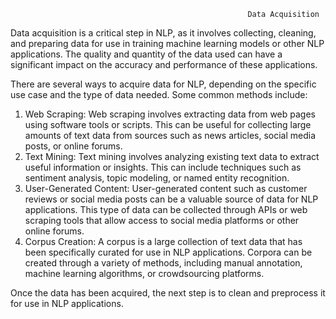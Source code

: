                                                          Data Acquisition
Data acquisition is a critical step in NLP, as it involves collecting, cleaning, and preparing data for use in training machine learning models or other NLP applications. The quality and quantity of the data used can have a significant impact on the accuracy and performance of these applications.

There are several ways to acquire data for NLP, depending on the specific use case and the type of data needed. Some common methods include:
1. Web Scraping: Web scraping involves extracting data from web pages using software tools or scripts. This can be useful for collecting large amounts of text data from sources such as news articles, social media posts, or online forums.
2. Text Mining: Text mining involves analyzing existing text data to extract useful information or insights. This can include techniques such as sentiment analysis, topic modeling, or named entity recognition.
3. User-Generated Content: User-generated content such as customer reviews or social media posts can be a valuable source of data for NLP applications. This type of data can be collected through APIs or web scraping tools that allow access to social media platforms or other online forums.
4. Corpus Creation: A corpus is a large collection of text data that has been specifically curated for use in NLP applications. Corpora can be created through a variety of methods, including manual annotation, machine learning algorithms, or crowdsourcing platforms.

Once the data has been acquired, the next step is to clean and preprocess it for use in NLP applications.                                                         
